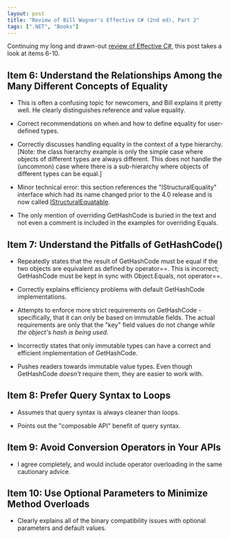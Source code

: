 ```yaml
---
layout: post
title: "Review of Bill Wagner's Effective C# (2nd ed), Part 2"
tags: [".NET", "Books"]
---
```



Continuing my long and drawn-out [review of Effective C#](http://blog.stephencleary.com/2010/05/review-of-bill-wagners-effective-c-2nd.html), this post takes a look at items 6-10.



## Item 6: Understand the Relationships Among the Many Different Concepts of Equality


+ This is often a confusing topic for newcomers, and Bill explains it pretty well. He clearly distinguishes reference and value equality.




+ Correct recommendations on when and how to define equality for user-defined types.




+ Correctly discusses handling equality in the context of a type hierarchy. [Note: the class hierarchy example is only the simple case where objects of different types are always different. This does not handle the (uncommon) case where there is a sub-hierarchy where objects of different types can be equal.]




- Minor technical error: this section references the "IStructuralEquality" interface which had its name changed prior to the 4.0 release and is now called [IStructuralEquatable](http://msdn.microsoft.com/en-us/library/system.collections.istructuralequatable.aspx).




- The only mention of overriding GetHashCode is buried in the text and not even a comment is included in the examples for overriding Equals.



## Item 7: Understand the Pitfalls of GetHashCode()


- Repeatedly states that the result of GetHashCode must be equal if the two objects are equivalent as defined by operator==. This is incorrect; GetHashCode must be kept in sync with Object.Equals, not operator==.




+ Correctly explains efficiency problems with default GetHashCode implementations.




- Attempts to enforce more strict requirements on GetHashCode - specifically, that it can only be based on immutable fields. The actual requirements are only that the "key" field values do not change _while the object's hash is being used_.




- Incorrectly states that only immutable types can have a correct and efficient implementation of GetHashCode.




+ Pushes readers towards immutable value types. Even though GetHashCode _doesn't_ require them, they are easier to work with.



## Item 8: Prefer Query Syntax to Loops


- Assumes that query syntax is always cleaner than loops.




+ Points out the "composable API" benefit of query syntax.



## Item 9: Avoid Conversion Operators in Your APIs


+ I agree completely, and would include operator overloading in the same cautionary advice.



## Item 10: Use Optional Parameters to Minimize Method Overloads


+ Clearly explains all of the binary compatibility issues with optional parameters and default values.

